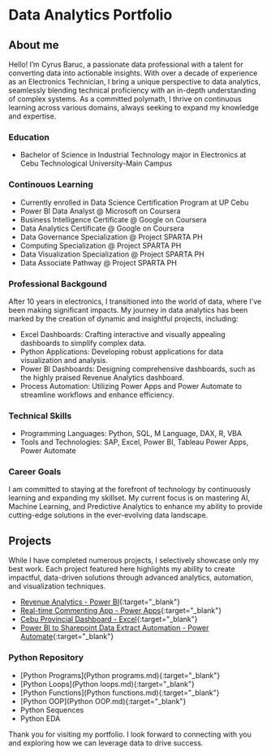 # Data Analytics Portfolio

## About me
Hello! I’m Cyrus Baruc, a passionate data professional with a talent for converting data into actionable insights. With over a decade of experience as an Electronics Technician, I bring a unique perspective to data analytics, seamlessly blending technical proficiency with an in-depth understanding of complex systems. As a committed polymath, I thrive on continuous learning across various domains, always seeking to expand my knowledge and expertise.

### Education
 - Bachelor of Science in Industrial Technology major in Electronics at Cebu Technological University-Main Campus

### Continouos Learning
 - Currently enrolled in Data Science Certification Program at UP Cebu
 - Power BI Data Analyst @ Microsoft on Coursera
 - Business Intelligence Certificate @ Google on Coursera
 - Data Analytics Certificate @ Google on Coursera
 - Data Governance Specialization @ Project SPARTA PH
 - Computing Specialization @ Project SPARTA PH
 - Data Visualization Specialization @ Project SPARTA PH
 - Data Associate Pathway @ Project SPARTA PH


### Professional Backgound
After 10 years in electronics, I transitioned into the world of data, where I've been making significant impacts. My journey in data analytics has been marked by the creation of dynamic and insightful projects, including:
- Excel Dashboards: Crafting interactive and visually appealing dashboards to simplify complex data.
- Python Applications: Developing robust applications for data visualization and analysis.
- Power BI Dashboards: Designing comprehensive dashboards, such as the highly praised Revenue Analytics dashboard.
- Process Automation: Utilizing Power Apps and Power Automate to streamline workflows and enhance efficiency.

### Technical Skills
- Programming Languages: Python, SQL, M Language, DAX, R, VBA
- Tools and Technologies: SAP, Excel, Power BI, Tableau Power Apps, Power Automate

<!--### Achievements
I am proud to have received Kudos and appreciation from stakeholders for my work on the Revenue Analytics dashboard in Power BI, which has been instrumental in driving business decisions and strategies.-->

### Career Goals
I am committed to staying at the forefront of technology by continuously learning and expanding my skillset. My current focus is on mastering AI, Machine Learning, and Predictive Analytics to enhance my ability to provide cutting-edge solutions in the ever-evolving data landscape.

## Projects
While I have completed numerous projects, I selectively showcase only my best work. Each project featured here highlights my ability to create impactful, data-driven solutions through advanced analytics, automation, and visualization techniques.
- [Revenue Analytics - Power BI](revanalytics.md){:target="_blank"}
- [Real-time Commenting App - Power Apps](drivercommenting.md){:target="_blank"}
- [Cebu Provincial Dashboard - Excel](cebuprovincialdashboard.md){:target="_blank"}
- [Power BI to Sharepoint Data Extract Automation - Power Automate](powerautomate.md){:target="_blank"}

### Python Repository
 - [Python Programs](Python programs.md){:target="_blank"}
 - [Python Loops](Python loops.md){:target="_blank"}
 - [Python Functions](Python functions.md){:target="_blank"}
 - [Python OOP](Python OOP.md){:target="_blank"}
 - Python Sequences
 - Python EDA

Thank you for visiting my portfolio. I look forward to connecting with you and exploring how we can leverage data to drive success.



